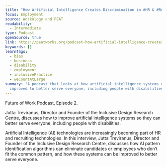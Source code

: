 ```yaml
---
title: "How Artificial Intelligence Creates Discrimination in #HR & #Recruiting"
focus: Employment
source: Workology and PEAT
readability:
  - Intermediate
type: Podcast
openSource: true
link: https://peatworks.org/podcast-how-artificial-intelligence-creates-discrimination-in-hr-recruiting/
keywords: []
learnTags:
  - bias
  - business
  - disability
  - employment
  - inclusivePractice
  - weCountAtLarge
summary: "A podcast that looks at how artificial intelligence systems can be
  improved to better serve everyone, including people with disabilities. "
---
```

Future of Work Podcast, Episode 2.

Jutta Treviranus, Director and Founder of the Inclusive Design Research Centre, discusses how to improve artificial intelligence systems so they can better serve everyone, including people with disabilities.

Artificial Intelligence (AI) technologies are increasingly becoming part of HR and recruiting technologies. In this interview, Jutta Treviranus, Director and Founder of the Inclusive Design Research Centre, discusses how AI pattern identification algorithms can eliminate candidates or employees who don’t fit the common pattern, and how these systems can be improved to better serve everyone.
